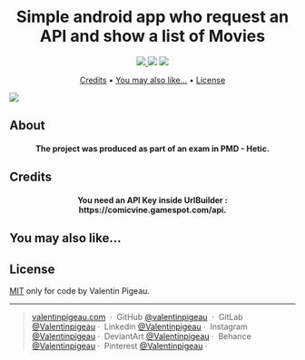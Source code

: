<h1 align="center">
  <br>Simple android app who request an API and show a list of Movies
  <br>
</h1>

<p align="center">
<a href="#user-content-license">
    <img src="https://img.shields.io/badge/license-MIT:GNU-brightgreen.svg">
  </a>
  <img src="https://img.shields.io/badge/contributions-welcome-orange.svg">
  <img src="https://img.shields.io/badge/Kotlin-blue.svg">
</p>

<p align="center">
  <a href="#user-content-credits">Credits</a> •
  <a href="#user-content-you-may-also-like">You may also like...</a> •
  <a href="#user-content-license">License</a>
</p>

![](https://raw.githubusercontent.com/valentinpigeau/android-kotlin-simple-app-list-of-movies/master/screenshot.gif)

## About

<h4 align="center">The project was produced as part of an exam in PMD - Hetic.</h4>

## Credits

<h4 align="center">You need an API Key inside UrlBuilder : https://comicvine.gamespot.com/api.</h4>

## You may also like...

## License

[MIT](https://choosealicense.com/licenses/mit/) only for code by Valentin Pigeau.

* * *

> [valentinpigeau.com](https://www.valentinpigeau.com)  · 
> GitHub [@valentinpigeau](https://github.com/valentinpigeau)  · 
> GitLab [@Valentinpigeau](https://gitlab.com/valentinpigeau) · 
> Linkedin [@Valentinpigeau](https://www.linkedin.com/in/valentin-pigeau/) · 
> Instagram [@Valentinpigeau](https://www.instagram.com/valentin_pigeau/) · 
> DeviantArt [@Valentinpigeau](https://www.deviantart.com/pigeauvalentin/gallery/) · 
> Behance [@Valentinpigeau](https://www.behance.net/pigeauvale0566) · 
> Pinterest [@Valentinpigeau](https://www.pinterest.fr/valentinpigeau/) · 
